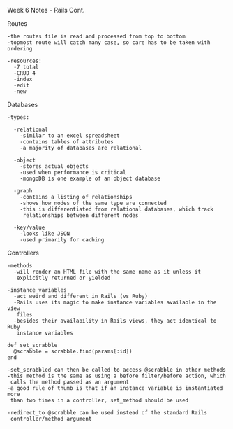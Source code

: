 Week 6 Notes - Rails Cont.

  Routes

    -the routes file is read and processed from top to bottom
    -topmost route will catch many case, so care has to be taken with ordering

    -resources:
      -7 total
      -CRUD 4
      -index
      -edit
      -new


  Databases

    -types:

      -relational
        -similar to an excel spreadsheet
        -contains tables of attributes
        -a majority of databases are relational

      -object
        -stores actual objects
        -used when performance is critical
        -mongoDB is one example of an object database

      -graph
        -contains a listing of relationships
        -shows how nodes of the same type are connected
        -this is differentiated from relational databases, which track
         relationships between different nodes

      -key/value
        -looks like JSON
        -used primarily for caching


  Controllers

    -methods
      -will render an HTML file with the same name as it unless it
       explicitly returned or yielded

    -instance variables
      -act weird and different in Rails (vs Ruby)
      -Rails uses its magic to make instance variables available in the view
       files
      -besides their availability in Rails views, they act identical to Ruby
       instance variables

    def set_scrabble
      @scrabble = scrabble.find(params[:id])
    end

    -set_scrabbled can then be called to access @scrabble in other methods
    -this method is the same as using a before filter/before action, which
     calls the method passed as an argument
    -a good rule of thumb is that if an instance variable is instantiated more
     than two times in a controller, set_method should be used

    -redirect_to @scrabble can be used instead of the standard Rails
     controller/method argument